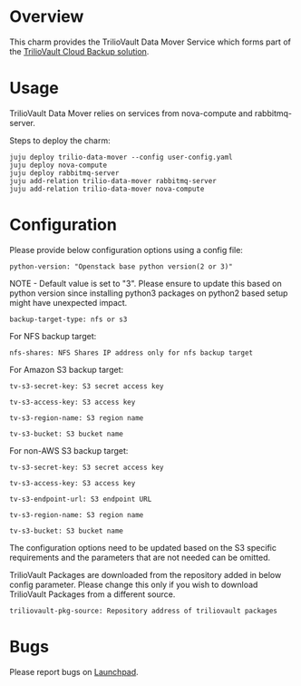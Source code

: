 # Overview

This charm provides the TrilioVault Data Mover Service which forms
part of the [TrilioVault Cloud Backup solution][trilio.io].

# Usage

TrilioVault Data Mover relies on services from nova-compute and rabbitmq-server.

Steps to deploy the charm:

    juju deploy trilio-data-mover --config user-config.yaml
    juju deploy nova-compute
    juju deploy rabbitmq-server
    juju add-relation trilio-data-mover rabbitmq-server
    juju add-relation trilio-data-mover nova-compute

# Configuration

Please provide below configuration options using a config file:

    python-version: "Openstack base python version(2 or 3)"

NOTE - Default value is set to "3". Please ensure to update this based on
python version since installing python3 packages on python2 based setup
might have unexpected impact.

    backup-target-type: nfs or s3

For NFS backup target:

    nfs-shares: NFS Shares IP address only for nfs backup target

For Amazon S3 backup target:

    tv-s3-secret-key: S3 secret access key

    tv-s3-access-key: S3 access key

    tv-s3-region-name: S3 region name

    tv-s3-bucket: S3 bucket name

For non-AWS S3 backup target:

    tv-s3-secret-key: S3 secret access key

    tv-s3-access-key: S3 access key

    tv-s3-endpoint-url: S3 endpoint URL

    tv-s3-region-name: S3 region name

    tv-s3-bucket: S3 bucket name

The configuration options need to be updated based on the S3 specific
requirements and the parameters that are not needed can be omitted.

TrilioVault Packages are downloaded from the repository added in
below config parameter. Please change this only if you wish to download
TrilioVault Packages from a different source.

    triliovault-pkg-source: Repository address of triliovault packages

# Bugs

Please report bugs on [Launchpad][lp-bugs-charm-trilio-data-mover].

[lp-bugs-charm-trilio-data-mover]: https://bugs.launchpad.net/charm-trilio-data-mover/+filebug
[trilio.io]: https://www.trilio.io/triliovault/openstack
